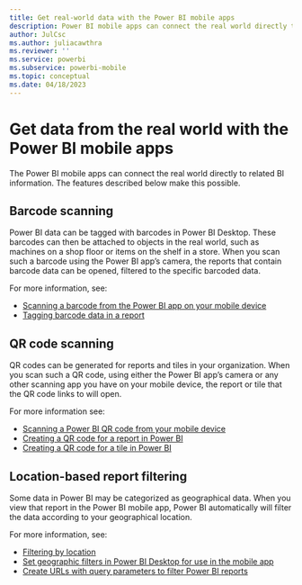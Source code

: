 ```yaml
---
title: Get real-world data with the Power BI mobile apps
description: Power BI mobile apps can connect the real world directly to related BI information, no search needed.
author: JulCsc
ms.author: juliacawthra
ms.reviewer: ''
ms.service: powerbi
ms.subservice: powerbi-mobile
ms.topic: conceptual
ms.date: 04/18/2023
---
```

# Get data from the real world with the Power BI mobile apps
The Power BI mobile apps can connect the real world directly to related BI information. The features described below make this possible. 

## Barcode scanning

Power BI data can be tagged with barcodes in Power BI Desktop. These barcodes can then be attached to objects in the real world, such as machines on a shop floor or items on the shelf in a store. When you scan such a barcode using the Power BI app’s camera, the reports that contain barcode data can be opened, filtered to the specific barcoded data.

For more information, see:
* [Scanning a barcode from the Power BI app on your mobile device](mobile-apps-scan-barcode.md)
* [Tagging barcode data in a report](../../transform-model/desktop-mobile-barcodes.md)

## QR code scanning

QR codes can be generated for reports and tiles in your organization. When you scan such a QR code, using either the Power BI app’s camera or any other scanning app you have on your mobile device, the report or tile that the QR code links to will open.

For more information see:
* [Scanning a Power BI QR code from your mobile device](mobile-apps-qr-code.md)
* [Creating a QR code for a report in Power BI](../../create-reports/service-create-qr-code-for-report.md)
* [Creating a QR code for a tile in Power BI](../../create-reports/service-create-qr-code-for-tile.md)

## Location-based report filtering

Some data in Power BI may be categorized as geographical data. When you view that report in the Power BI mobile app, Power BI automatically will filter the data according to your geographical location.

For more information, see:
* [Filtering by location](mobile-apps-geographic-filtering.md)
* [Set geographic filters in Power BI Desktop for use in the mobile app](../../transform-model/desktop-mobile-geofiltering.md)
* [Create URLs with query parameters to filter Power BI reports](../../collaborate-share/service-url-filters.md)